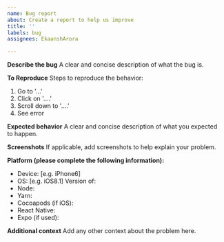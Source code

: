```yaml
---
name: Bug report
about: Create a report to help us improve
title: ''
labels: bug
assignees: EkaanshArora

---
```


**Describe the bug**
A clear and concise description of what the bug is.

**To Reproduce**
Steps to reproduce the behavior:
1. Go to '...'
2. Click on '....'
3. Scroll down to '....'
4. See error

**Expected behavior**
A clear and concise description of what you expected to happen.

**Screenshots**
If applicable, add screenshots to help explain your problem.

**Platform (please complete the following information):**
 - Device: [e.g. iPhone6]
 - OS: [e.g. iOS8.1]
Version of:
 - Node:
 - Yarn:
 - Cocoapods (if iOS):
 - React Native:
 - Expo (if used):

**Additional context**
Add any other context about the problem here.
